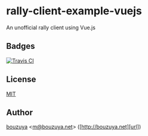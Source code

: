# rally-client-example-vuejs

An unofficial rally client using Vue.js

## Badges

[![Travis CI][travis-ci-badge]][travis-ci]

[travis-ci-badge]: https://img.shields.io/travis/bouzuya/rally-client-example-vuejs.svg
[travis-ci]: https://travis-ci.org/bouzuya/rally-client-example-vuejs

## License

[MIT](LICENSE)

## Author

[bouzuya][user] &lt;[m@bouzuya.net][email]&gt; ([http://bouzuya.net][url])

[user]: https://github.com/bouzuya
[email]: mailto:m@bouzuya.net
[url]: http://bouzuya.net
